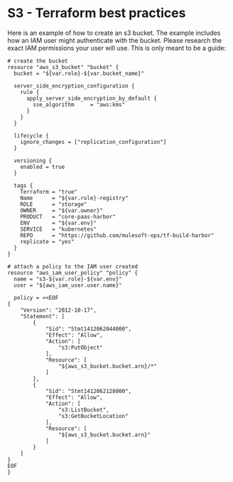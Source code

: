 # S3 - Terraform best practices

Here is an example of how to create an s3 bucket. The example includes how an IAM user might authenticate with the bucket. Please research the exact IAM permissions your user will use. This is only meant to be a guide:
```
# create the bucket
resource "aws_s3_bucket" "bucket" {
  bucket = "${var.role}-${var.bucket_name}"

  server_side_encryption_configuration {
    rule {
      apply_server_side_encryption_by_default {
        sse_algorithm     = "aws:kms"
      }
    }
  }

  lifecycle {
    ignore_changes = ["replication_configuration"]
  }

  versioning {
    enabled = true
  }

  tags {
    Terraform = "true"
    Name      = "${var.role}-registry"
    ROLE      = "storage"
    OWNER     = "${var.owner}"
    PRODUCT   = "core-paas-harbor"
    ENV       = "${var.env}"
    SERVICE   = "kubernetes"
    REPO      = "https://github.com/mulesoft-ops/tf-build-harbor"
    replicate = "yes"
  }
}

# attach a policy to the IAM user created
resource "aws_iam_user_policy" "policy" {
  name = "s3-${var.role}-${var.env}"
  user = "${aws_iam_user.user.name}"

  policy = <<EOF
{
    "Version": "2012-10-17",
    "Statement": [
        {
            "Sid": "Stmt1412062044000",
            "Effect": "Allow",
            "Action": [
                "s3:PutObject"
            ],
            "Resource": [
                "${aws_s3_bucket.bucket.arn}/*"
            ]
        },
        {
            "Sid": "Stmt1412062128000",
            "Effect": "Allow",
            "Action": [
                "s3:ListBucket",
                "s3:GetBucketLocation"
            ],
            "Resource": [
                "${aws_s3_bucket.bucket.arn}"
            ]
        }
    ]
}
EOF
}
```
